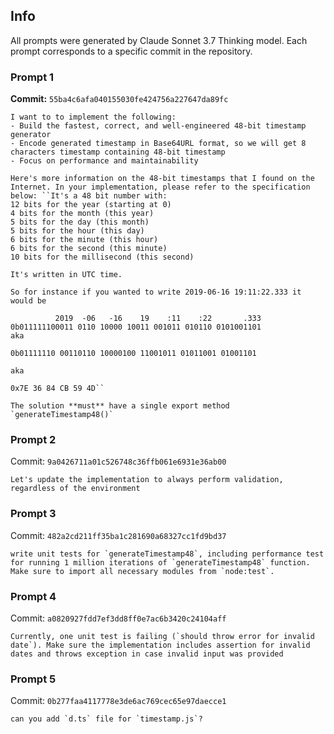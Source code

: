 ## Info
All prompts were generated by Claude Sonnet 3.7 Thinking model. Each prompt corresponds to a specific commit in the repository.

### Prompt 1
**Commit:** `55ba4c6afa040155030fe424756a227647da89fc`

```text
I want to to implement the following:
- Build the fastest, correct, and well-engineered 48-bit timestamp generator
- Encode generated timestamp in Base64URL format, so we will get 8 characters timestamp containing 48-bit timestamp
- Focus on performance and maintainability

Here's more information on the 48-bit timestamps that I found on the Internet. In your implementation, please refer to the specification below: ``It's a 48 bit number with:
12 bits for the year (starting at 0)
4 bits for the month (this year)
5 bits for the day (this month)
5 bits for the hour (this day)
6 bits for the minute (this hour)
6 bits for the second (this minute)
10 bits for the millisecond (this second)

It's written in UTC time.

So for instance if you wanted to write 2019-06-16 19:11:22.333 it would be

          2019  -06   -16    19    :11    :22       .333
0b011111100011 0110 10000 10011 001011 010110 0101001101
aka

0b01111110 00110110 10000100 11001011 01011001 01001101

aka

0x7E 36 84 CB 59 4D``

The solution **must** have a single export method `generateTimestamp48()`
```

### Prompt 2
Commit: `9a0426711a01c526748c36ffb061e6931e36ab00`
```text
Let's update the implementation to always perform validation, regardless of the environment
```

### Prompt 3
Commit: `482a2cd211ff35ba1c281690a68327cc1fd9bd37`
```text
write unit tests for `generateTimestamp48`, including performance test for running 1 million iterations of `generateTimestamp48` function. Make sure to import all necessary modules from `node:test`.
```

### Prompt 4
Commit: `a0820927fdd7ef3dd8ff0e7ac6b3420c24104aff`
```text
Currently, one unit test is failing (`should throw error for invalid date`). Make sure the implementation includes assertion for invalid dates and throws exception in case invalid input was provided
```

### Prompt 5
Commit: `0b277faa4117778e3de6ac769cec65e97daecce1`
```text
can you add `d.ts` file for `timestamp.js`?
```
